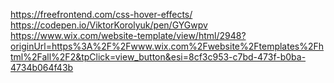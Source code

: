 https://freefrontend.com/css-hover-effects/
https://codepen.io/ViktorKorolyuk/pen/GYGwpv
https://www.wix.com/website-template/view/html/2948?originUrl=https%3A%2F%2Fwww.wix.com%2Fwebsite%2Ftemplates%2Fhtml%2Fall%2F2&tpClick=view_button&esi=8cf3c953-c7bd-473f-b0ba-4734b064f43b
